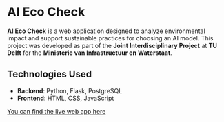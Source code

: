 # AI Eco Check

**AI Eco Check** is a web application designed to analyze environmental impact and support sustainable practices for choosing an AI model. This project was developed as part of the **Joint Interdisciplinary Project** at **TU Delft** for the **Ministerie van Infrastructuur en Waterstaat**.

## Technologies Used

- **Backend**: Python, Flask, PostgreSQL
- **Frontend**: HTML, CSS, JavaScript

 [You can find the live web app here](https://aiecocheck.pythonanywhere.com)
